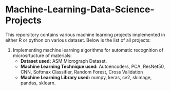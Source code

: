 # Machine-Learning-Data-Science-Projects

This reporsitory contains various machine learning projects implemented in either R or python on various dataset. Below is the list of all projects:

1. Implementing machine learning algorithms for automatic recognition of microsrtucture of materials:
    - **Dataset used:** ASM Micrograph Dataset.
    - **Machine Learning Technique used:** Autoencoders, PCA, ResNet50, CNN, Softmax Classifier, Random Forest, Cross Validation
    - **Machine Learning Library used:** numpy, keras, cv2, skimage, pandas, sklearn.
    
